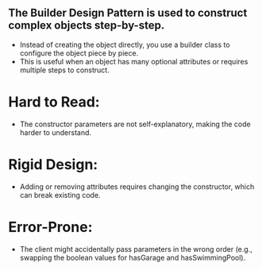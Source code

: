## The Builder Design Pattern is used to construct complex objects step-by-step.
- Instead of creating the object directly, you use a builder class to configure the object piece by piece.
- This is useful when an object has many optional attributes or requires multiple steps to construct.

# Hard to Read: 
- The constructor parameters are not self-explanatory, making the code harder to understand.

# Rigid Design:
- Adding or removing attributes requires changing the constructor, which can break existing code.

# Error-Prone:
- The client might accidentally pass parameters in the wrong order (e.g., swapping the boolean values for hasGarage and hasSwimmingPool).